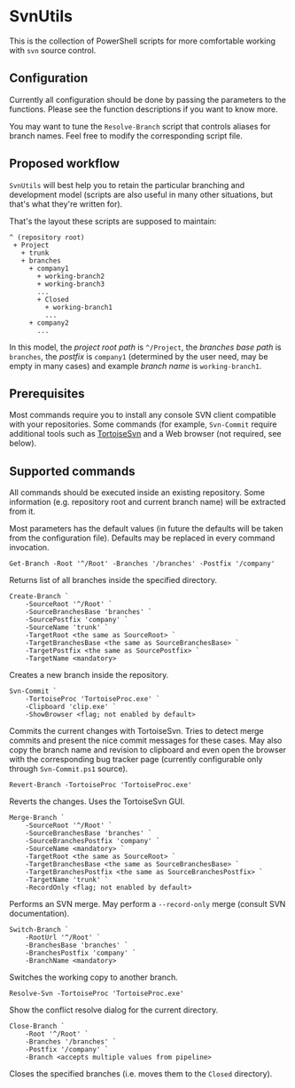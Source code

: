 SvnUtils
========

This is the collection of PowerShell scripts for more comfortable
working with `svn` source control.

Configuration
-------------

Currently all configuration should be done by passing the parameters
to the functions. Please see the function descriptions if you want to
know more.

You may want to tune the `Resolve-Branch` script that controls aliases
for branch names. Feel free to modify the corresponding script file.

Proposed workflow
-----------------

`SvnUtils` will best help you to retain the particular branching and
development model (scripts are also useful in many other situations,
but that's what they're written for).

That's the layout these scripts are supposed to maintain:

    ^ (repository root)
     + Project
       + trunk
       + branches
         + company1
           + working-branch2
           + working-branch3
           ...
           + Closed
             + working-branch1
             ...
         + company2
           ...

In this model, the *project root path* is `^/Project`, the *branches
base path* is `branches`, the *postfix* is `company1` (determined by
the user need, may be empty in many cases) and example *branch name*
is `working-branch1`.

Prerequisites
-------------

Most commands require you to install any console SVN client compatible
with your repositories. Some commands (for example, `Svn-Commit`
require additional tools such as
[TortoiseSvn](http://tortoisesvn.net/) and a Web browser (not
required, see below).

Supported commands
------------------

All commands should be executed inside an existing repository. Some
information (e.g. repository root and current branch name) will be
extracted from it.

Most parameters has the default values (in future the defaults will be
taken from the configuration file). Defaults may be replaced in every
command invocation.

    Get-Branch -Root '^/Root' -Branches '/branches' -Postfix '/company'

Returns list of all branches inside the specified directory.

    Create-Branch `
        -SourceRoot '^/Root' `
        -SourceBranchesBase 'branches' `
        -SourcePostfix 'company' `
        -SourceName 'trunk' `
        -TargetRoot <the same as SourceRoot> `
        -TargetBranchesBase <the same as SourceBranchesBase> `
        -TargetPostfix <the same as SourcePostfix> `
        -TargetName <mandatory>

Creates a new branch inside the repository.

    Svn-Commit `
        -TortoiseProc 'TortoiseProc.exe' `
        -Clipboard 'clip.exe' `
        -ShowBrowser <flag; not enabled by default>

Commits the current changes with TortoiseSvn. Tries to detect merge
commits and present the nice commit messages for these cases. May also
copy the branch name and revision to clipboard and even open the
browser with the corresponding bug tracker page (currently
configurable only through `Svn-Commit.ps1` source).

    Revert-Branch -TortoiseProc 'TortoiseProc.exe'

Reverts the changes. Uses the TortoiseSvn GUI.

    Merge-Branch `
        -SourceRoot '^/Root' `
        -SourceBranchesBase 'branches' `
        -SourceBranchesPostfix 'company' `
        -SourceName <mandatory> `
        -TargetRoot <the same as SourceRoot> `
        -TargetBranchesBase <the same as SourceBranchesBase> `
        -TargetBranchesPostfix <the same as SourceBranchesPostfix> `
        -TargetName 'trunk' `
        -RecordOnly <flag; not enabled by default>

Performs an SVN merge. May perform a `--record-only` merge (consult
SVN documentation).

    Switch-Branch `
        -RootUrl '^/Root' `
        -BranchesBase 'branches' `
        -BranchesPostfix 'company' `
        -BranchName <mandatory>

Switches the working copy to another branch.

    Resolve-Svn -TortoiseProc 'TortoiseProc.exe'

Show the conflict resolve dialog for the current directory.

    Close-Branch `
        -Root '^/Root' `
        -Branches '/branches' `
        -Postfix '/company' `
        -Branch <accepts multiple values from pipeline>

Closes the specified branches (i.e. moves them to the `Closed`
directory).
